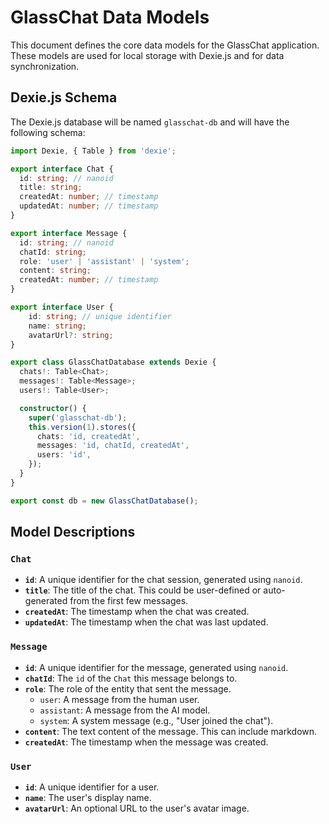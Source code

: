 # GlassChat Data Models

This document defines the core data models for the GlassChat application. These models are used for local storage with Dexie.js and for data synchronization.

## Dexie.js Schema

The Dexie.js database will be named `glasschat-db` and will have the following schema:

```typescript
import Dexie, { Table } from 'dexie';

export interface Chat {
  id: string; // nanoid
  title: string;
  createdAt: number; // timestamp
  updatedAt: number; // timestamp
}

export interface Message {
  id: string; // nanoid
  chatId: string;
  role: 'user' | 'assistant' | 'system';
  content: string;
  createdAt: number; // timestamp
}

export interface User {
    id: string; // unique identifier
    name: string;
    avatarUrl?: string;
}

export class GlassChatDatabase extends Dexie {
  chats!: Table<Chat>;
  messages!: Table<Message>;
  users!: Table<User>;

  constructor() {
    super('glasschat-db');
    this.version(1).stores({
      chats: 'id, createdAt',
      messages: 'id, chatId, createdAt',
      users: 'id',
    });
  }
}

export const db = new GlassChatDatabase();
```

## Model Descriptions

### `Chat`

-   **`id`**: A unique identifier for the chat session, generated using `nanoid`.
-   **`title`**: The title of the chat. This could be user-defined or auto-generated from the first few messages.
-   **`createdAt`**: The timestamp when the chat was created.
-   **`updatedAt`**: The timestamp when the chat was last updated.

### `Message`

-   **`id`**: A unique identifier for the message, generated using `nanoid`.
-   **`chatId`**: The `id` of the `Chat` this message belongs to.
-   **`role`**: The role of the entity that sent the message.
    -   `user`: A message from the human user.
    -   `assistant`: A message from the AI model.
    -   `system`: A system message (e.g., "User joined the chat").
-   **`content`**: The text content of the message. This can include markdown.
-   **`createdAt`**: The timestamp when the message was created.

### `User`

-   **`id`**: A unique identifier for a user.
-   **`name`**: The user's display name.
-   **`avatarUrl`**: An optional URL to the user's avatar image. 
